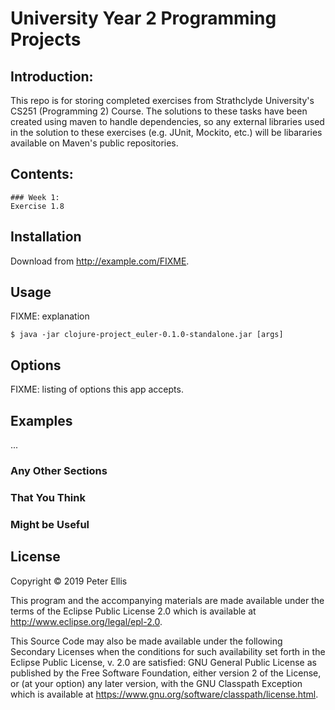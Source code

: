 # University Year 2 Programming Projects
## Introduction:
This repo is for storing completed exercises from Strathclyde University's CS251 (Programming 2) Course. The solutions to these tasks have been created using maven to handle dependencies, so any external libraries used in the solution to these exercises (e.g. JUnit, Mockito, etc.) will be libararies available on Maven's public repositories.

## Contents:
    ### Week 1:
    Exercise 1.8

## Installation

Download from http://example.com/FIXME.

## Usage

FIXME: explanation

    $ java -jar clojure-project_euler-0.1.0-standalone.jar [args]

## Options

FIXME: listing of options this app accepts.

## Examples

...

### Any Other Sections
### That You Think
### Might be Useful

## License

Copyright © 2019 Peter Ellis

This program and the accompanying materials are made available under the
terms of the Eclipse Public License 2.0 which is available at
http://www.eclipse.org/legal/epl-2.0.

This Source Code may also be made available under the following Secondary
Licenses when the conditions for such availability set forth in the Eclipse
Public License, v. 2.0 are satisfied: GNU General Public License as published by
the Free Software Foundation, either version 2 of the License, or (at your
option) any later version, with the GNU Classpath Exception which is available
at https://www.gnu.org/software/classpath/license.html.
